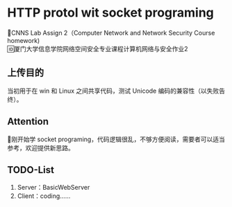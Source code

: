 # HTTP protol wit socket programing

🪪CNNS Lab Assign 2（Computer Network and Network Security Course homework)  <br />
🆔厦门大学信息学院网络空间安全专业课程计算机网络与安全作业2

## 上传目的
当初用于在 win 和 Linux 之间共享代码，测试 Unicode 编码的兼容性（以失败告终）。

## Attention
🤪刚开始学 socket programing，代码逻辑很乱，不够方便阅读，需要者可以适当参考，欢迎提供新思路。

## TODO-List
1. Server：BasicWebServer
2. Client：coding……
